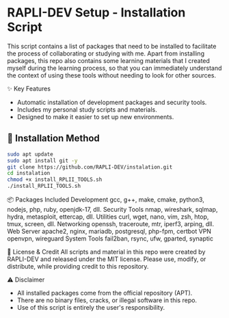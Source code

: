 # RAPLI-DEV Setup - Installation Script
This script contains a list of packages that need to be installed to facilitate the process of collaborating or studying with me. Apart from installing packages, this repo also contains some learning materials that I created myself during the learning process, so that you can immediately understand the context of using these tools without needing to look for other sources.

✨ Key Features
- Automatic installation of development packages and security tools.  
- Includes my personal study scripts and materials.  
- Designed to make it easier to set up new environments.

## 🚀 Installation Method
```bash
sudo apt update
sudo apt install git -y
git clone https://github.com/RAPLI-DEV/instalation.git
cd instalation
chmod +x install_RPLII_TOOLS.sh
./install_RPLII_TOOLS.sh
```

📦 Packages Included
Development	gcc, g++, make, cmake, python3, nodejs, php, ruby, openjdk-17, dll.
Security Tools	nmap, wireshark, sqlmap, hydra, metasploit, ettercap, dll.
Utilities	curl, wget, nano, vim, zsh, htop, tmux, screen, dll.
Networking	openssh, traceroute, mtr, iperf3, arping, dll.
Web Server	apache2, nginx, mariadb, postgresql, php-fpm, certbot
VPN	openvpn, wireguard
System Tools	fail2ban, rsync, ufw, gparted, synaptic

📜 License & Credit
All scripts and material in this repo were created by RAPLI-DEV and released under the MIT license.
Please use, modify, or distribute, while providing credit to this repository.

⚠️ Disclaimer
- All installed packages come from the official repository (APT).
- There are no binary files, cracks, or illegal software in this repo.
- Use of this script is entirely the user's responsibility.

